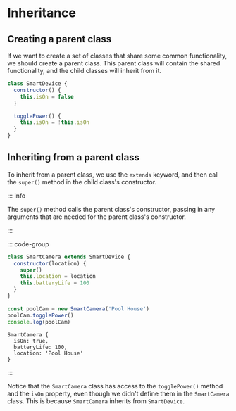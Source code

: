 # Inheritance

<Vimeo id="933310880" />

## Creating a parent class

If we want to create a set of classes that share some common functionality, we
should create a parent class. This parent class will contain the shared
functionality, and the child classes will inherit from it.

```js
class SmartDevice {
  constructor() {
    this.isOn = false
  }

  togglePower() {
    this.isOn = !this.isOn
  }
}
```

## Inheriting from a parent class

To inherit from a parent class, we use the `extends` keyword, and then call the
`super()` method in the child class's constructor.

::: info

The `super()` method calls the parent class's constructor, passing in any
arguments that are needed for the parent class's constructor.

:::

::: code-group

```js {1,3}
class SmartCamera extends SmartDevice {
  constructor(location) {
    super()
    this.location = location
    this.batteryLife = 100
  }
}

const poolCam = new SmartCamera('Pool House')
poolCam.togglePower()
console.log(poolCam)
```

```console [output]
SmartCamera {
  isOn: true,
  batteryLife: 100,
  location: 'Pool House'
}
```

:::

Notice that the `SmartCamera` class has access to the `togglePower()` method and
the `isOn` property, even though we didn't define them in the `SmartCamera`
class. This is because `SmartCamera` inherits from `SmartDevice`.
